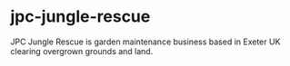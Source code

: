 # jpc-jungle-rescue
JPC Jungle Rescue is garden maintenance business based in Exeter UK clearing overgrown grounds and land. 
